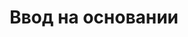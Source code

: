 ---
sidebar_position: 10
sidebar_label: Ввод на основании
title: Ввод на основании
description: Ввод на основании
---